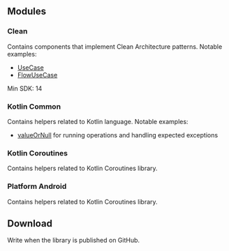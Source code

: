 ## Modules

### Clean

Contains components that implement Clean Architecture patterns.
Notable examples:

* [UseCase](clean/src/main/java/com/forasoft/androidutils/clean/usecase/UseCase.kt)
* [FlowUseCase](clean/src/main/java/com/forasoft/androidutils/clean/usecase/FlowUseCase.kt)

Min SDK: 14

### Kotlin Common

Contains helpers related to Kotlin language.
Notable examples:

* [valueOrNull](kotlin/common/src/main/java/com/forasoft/androidutils/kotlin/common/nullability/ValueOrNull.kt)
  for running operations and handling expected exceptions

### Kotlin Coroutines

Contains helpers related to Kotlin Coroutines library.

### Platform Android

Contains helpers related to Kotlin Coroutines library.

## Download

Write when the library is published on GitHub.
